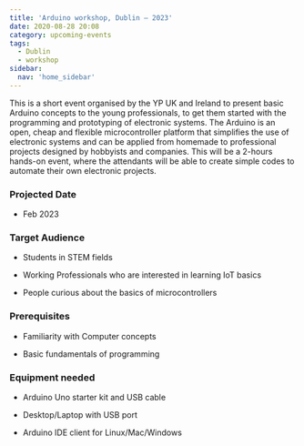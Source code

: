 ```yaml
---
title: 'Arduino workshop, Dublin – 2023'
date: 2020-08-28 20:08
category: upcoming-events
tags:
  - Dublin
  - workshop
sidebar:
  nav: 'home_sidebar'
---
```


This is a short event organised by the YP UK and Ireland to present
basic Arduino concepts to the young professionals, to get them started
with the programming and prototyping of electronic systems. The Arduino
is an open, cheap and flexible microcontroller platform that simplifies
the use of electronic systems and can be applied from homemade to
professional projects designed by hobbyists and companies. This will be
a 2-hours hands-on event, where the attendants will be able to create
simple codes to automate their own electronic projects.

### Projected Date

- Feb 2023

### Target Audience

- Students in STEM fields

- Working Professionals who are interested in learning IoT basics

- People curious about the basics of microcontrollers

### Prerequisites

- Familiarity with Computer concepts

- Basic fundamentals of programming

### Equipment needed

- Arduino Uno starter kit and USB cable

- Desktop/Laptop with USB port

- Arduino IDE client for Linux/Mac/Windows
